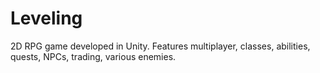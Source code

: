 # Leveling
2D RPG game developed in Unity. Features multiplayer, classes, abilities, quests, NPCs, trading, various enemies.
